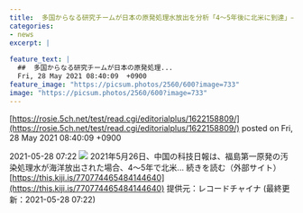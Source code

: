```yaml
---
title:  多国からなる研究チームが日本の原発処理水放出を分析「4〜5年後に北米に到達」—中国メディア  
categories:
- news
excerpt: |
  
feature_text: |
  ##  多国からなる研究チームが日本の原発処理...
  Fri, 28 May 2021 08:40:09  +0900
feature_image: "https://picsum.photos/2560/600?image=733"
image: "https://picsum.photos/2560/600?image=733"
---
```


[https://rosie.5ch.net/test/read.cgi/editorialplus/1622158809/](https://rosie.5ch.net/test/read.cgi/editorialplus/1622158809/)
posted on Fri, 28 May 2021 08:40:09  +0900

<!--more-->

2021-05-28 07:22 ![](https://contents.oricon.co.jp/upimg/article/3/1528/1528373/detail/img400/6344bfb33e7f6b0acc8f90bb4e03a9a5031247648d914a3ef4c6a82bb434e054.jpg) 2021年5月26日、中国の科技日報は、福島第一原発の汚染処理水が海洋放出された場合、4〜5年で北米... 続きを読む（外部サイト） [https://this.kiji.is/770774465484144640](https://this.kiji.is/770774465484144640) 提供元：レコードチャイナ (最終更新：2021-05-28 07:22)
